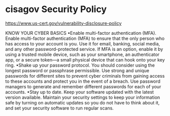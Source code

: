 # cisagov Security Policy #

https://www.us-cert.gov/vulnerability-disclosure-policy

KNOW YOUR CYBER BASICS •Enable multi-factor authentication (MFA). Enable multi-factor authentication (MFA) to ensure that the only person who has access to your account is you. Use it for email, banking, social media, and any other password-protected service. If MFA is an option, enable it by using a trusted mobile device, such as your smartphone, an authenticator app, or a secure token—a small physical device that can hook onto your key ring. •Shake up your password protocol. You should consider using the longest password or passphrase permissible. Use strong and unique passwords for different sites to prevent cyber criminals from gaining access to these accounts and protect you in the event of a breach. Use password managers to generate and remember different passwords for each of your accounts. •Stay up to date. Keep your software updated with the latest version available. Maintain your security settings to keep your information safe by turning on automatic updates so you do not have to think about it, and set your security software to run regular scans.
